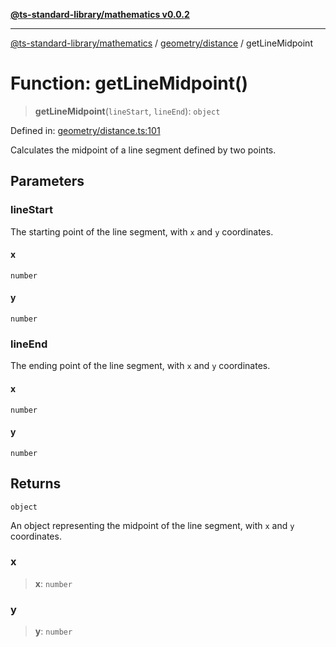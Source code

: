 [**@ts-standard-library/mathematics v0.0.2**](../../../README.md)

***

[@ts-standard-library/mathematics](../../../README.md) / [geometry/distance](../README.md) / getLineMidpoint

# Function: getLineMidpoint()

> **getLineMidpoint**(`lineStart`, `lineEnd`): `object`

Defined in: [geometry/distance.ts:101](https://github.com/gabaudette/ts-stdlib/blob/725aff52e6f28b9942b278b955914b3ace9f325c/packages/mathematics/src/geometry/distance.ts#L101)

Calculates the midpoint of a line segment defined by two points.

## Parameters

### lineStart

The starting point of the line segment, with `x` and `y` coordinates.

#### x

`number`

#### y

`number`

### lineEnd

The ending point of the line segment, with `x` and `y` coordinates.

#### x

`number`

#### y

`number`

## Returns

`object`

An object representing the midpoint of the line segment, with `x` and `y` coordinates.

### x

> **x**: `number`

### y

> **y**: `number`
